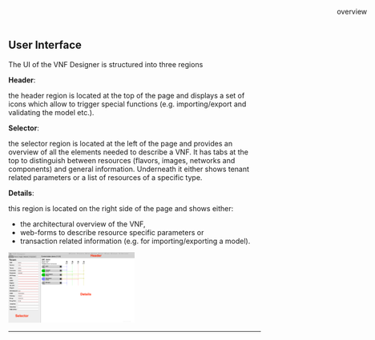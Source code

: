 User Interface
--------------

The UI of the VNF Designer is structured into three regions

**Header**:    

the header region is located at the top of the page and displays a set of icons which allow to trigger special functions (e.g. importing/export and validating the model etc.).

**Selector**:    

the selector region is located at the left of the page and provides an overview of all the elements needed to describe a VNF. It has tabs at the top to distinguish between resources (flavors, images, networks and components) and general information. Underneath it either shows tenant related parameters or a list of resources of a specific type.

**Details**:

this region is located on the right side of the page and shows either:

* the architectural overview of the VNF,
* web-forms to describe resource specific parameters or
* transaction related information (e.g. for importing/exporting a model).

<img src="images/ui.png" alt="Graphical User Interface" width="50%"/>

-----

<div style="z-index:100; position: fixed; top: 16px; right: 16px;"><a style="text-decoration: none;" href="index.html">overview</a></div>
